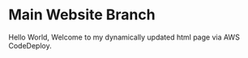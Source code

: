 # Main Website Branch

Hello World, Welcome to my dynamically updated html page via AWS CodeDeploy.
